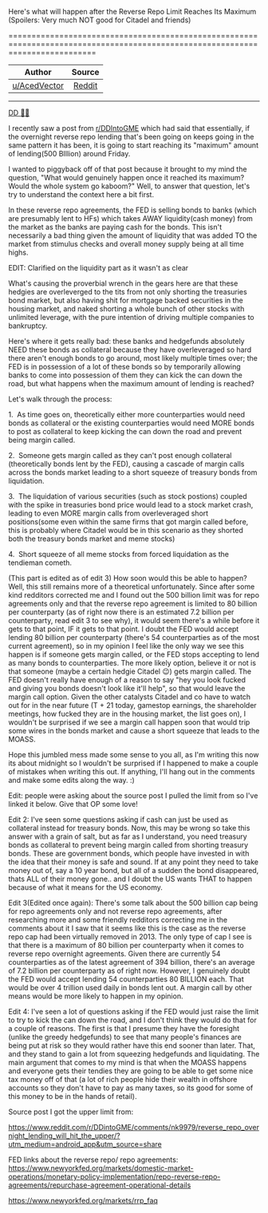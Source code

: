 Here's what will happen after the Reverse Repo Limit Reaches Its Maximum (Spoilers: Very much NOT good for Citadel and friends)

===============================================================================================================================

| Author       | Source       | 
| :-------------: |:-------------:|
|  [u/AcedVector](https://www.reddit.com/user/AcedVector/) | [Reddit](https://www.reddit.com/r/Superstonk/comments/nkgqje/heres_what_will_happen_after_the_reverse_repo/) | 

---

[DD 👨‍🔬](https://www.reddit.com/r/Superstonk/search?q=flair_name%3A%22DD%20%F0%9F%91%A8%E2%80%8D%F0%9F%94%AC%22&restrict_sr=1)

I recently saw a post from [r/DDIntoGME](https://www.reddit.com/r/DDIntoGME/) which had said that essentially, if the overnight reverse repo lending that's been going on keeps going in the same pattern it has been, it is going to start reaching its "maximum" amount of lending(500 BIllion) around Friday.

I wanted to piggyback off of that post because it brought to my mind the question, "What would genuinely happen once it reached its maximum? Would the whole system go kaboom?" Well, to answer that question, let's try to understand the context here a bit first.

In these reverse repo agreements, the FED is selling bonds to banks (which are presumably lent to HFs) which takes AWAY liquidity(cash money) from the market as the banks are paying cash for the bonds. This isn't necessarily a bad thing given the amount of liquidity that was added TO the market from stimulus checks and overall money supply being at all time highs.

EDIT: Clarified on the liquidity part as it wasn't as clear

What's causing the proverbial wrench in the gears here are that these hedgies are overleverged to the tits from not only shorting the treasuries bond market, but also having shit for mortgage backed securities in the housing market, and naked shorting a whole bunch of other stocks with unlimited leverage, with the pure intention of driving multiple companies to bankruptcy.

Here's where it gets really bad: these banks and hedgefunds absolutely NEED these bonds as collateral because they have overleveraged so hard there aren't enough bonds to go around, most likely multiple times over; the FED is in possession of a lot of these bonds so by temporarily allowing banks to come into possession of them they can kick the can down the road, but what happens when the maximum amount of lending is reached?

Let's walk through the process:

1\.  As time goes on, theoretically either more counterparties would need bonds as collateral or the existing counterparties would need MORE bonds to post as collateral to keep kicking the can down the road and prevent being margin called.

2\.  Someone gets margin called as they can't post enough collateral (theoretically bonds lent by the FED), causing a cascade of margin calls across the bonds market leading to a short squeeze of treasury bonds from liquidation.

3\.  The liquidation of various securities (such as stock postions) coupled with the spike in treasuries bond price would lead to a stock market crash, leading to even MORE margin calls from overleveraged short positions(some even within the same firms that got margin called before, this is probably where Citadel would be in this scenario as they shorted both the treasury bonds market and meme stocks)

4\.  Short squeeze of all meme stocks from forced liquidation as the tendieman cometh.

(This part is edited as of edit 3) How soon would this be able to happen? Well, this still remains more of a theoretical unfortunately. Since after some kind redditors corrected me and I found out the 500 billion limit was for repo agreements only and that the reverse repo agreement is limited to 80 billion per counterparty (as of right now there is an estimated 7.2 billion per counterparty, read edit 3 to see why), it would seem there's a while before it gets to that point, IF it gets to that point. I doubt the FED would accept lending 80 billion per counterparty (there's 54 counterparties as of the most current agreement), so in my opinion I feel like the only way we see this happen is if someone gets margin called, or the FED stops accepting to lend as many bonds to counterparties. The more likely option, believe it or not is that someone (maybe a certain hedgie Citadel 😉) gets margin called. The FED doesn't really have enough of a reason to say "hey you look fucked and giving you bonds doesn't look like it'll help", so that would leave the margin call option. Given the other catalysts Citadel and co have to watch out for in the near future (T + 21 today, gamestop earnings, the shareholder meetings, how fucked they are in the housing market, the list goes on), I wouldn't be surprised if we see a margin call happen soon that would trip some wires in the bonds market and cause a short squeeze that leads to the MOASS.

Hope this jumbled mess made some sense to you all, as I'm writing this now its about midnight so I wouldn't be surprised if I happened to make a couple of mistakes when writing this out. If anything, I'll hang out in the comments and make some edits along the way. :)

Edit: people were asking about the source post I pulled the limit from so I've linked it below. Give that OP some love!

Edit 2: I've seen some questions asking if cash can just be used as collateral instead for treasury bonds. Now, this may be wrong so take this answer with a grain of salt, but as far as I understand, you need treasury bonds as collateral to prevent being margin called from shorting treasury bonds. These are government bonds, which people have invested in with the idea that their money is safe and sound. If at any point they need to take money out of, say a 10 year bond, but all of a sudden the bond disappeared, thats ALL of their money gone.. and I doubt the US wants THAT to happen because of what it means for the US economy.

Edit 3(Edited once again): There's some talk about the 500 billion cap being for repo agreements only and not reverse repo agreements, after researching more and some friendly redditors correcting me in the comments about it I saw that it seems like this is the case as the reverse repo cap had been virtually removed in 2013. The only type of cap I see is that there is a maximum of 80 billion per counterparty when it comes to reverse repo overnight agreements. Given there are currently 54 counterparties as of the latest agreement of 394 billion, there's an average of 7.2 billion per counterparty as of right now. However, I genuinely doubt the FED would accept lending 54 counterparties 80 BILLION each. That would be over 4 trillion used daily in bonds lent out. A margin call by other means would be more likely to happen in my opinion.

Edit 4: I've seen a lot of questions asking if the FED would just raise the limit to try to kick the can down the road, and I don't think they would do that for a couple of reasons. The first is that I presume they have the foresight (unlike the greedy hedgefunds) to see that many people's finances are being put at risk so they would rather have this end sooner than later. That, and they stand to gain a lot from squeezing hedgefunds and liquidating. The main argument that comes to my mind is that when the MOASS happens and everyone gets their tendies they are going to be able to get some nice tax money off of that (a lot of rich people hide their wealth in offshore accounts so they don't have to pay as many taxes, so its good for some of this money to be in the hands of retail).

Source post I got the upper limit from:

<https://www.reddit.com/r/DDintoGME/comments/nk9979/reverse_repo_overnight_lending_will_hit_the_upper/?utm_medium=android_app&utm_source=share>

FED links about the reverse repo/ repo agreements: <https://www.newyorkfed.org/markets/domestic-market-operations/monetary-policy-implementation/repo-reverse-repo-agreements/repurchase-agreement-operational-details>

<https://www.newyorkfed.org/markets/rrp_faq>

